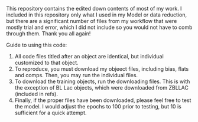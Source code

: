 This repository contains the edited down contents of most of my work. I included in this repository only what I used in my Model or data reduction, but there are a significant number of files from my workflow that were mostly trial and error, which I did not include so you would not have to comb through them. Thank you all again!

Guide to using this code:
1. All code files titled after an object are identical, but individual customized to that object.
2. To reproduce, you must download my objeect files, including bias, flats and comps. Then, you may run the individual files.
3. To download the training objects, run the downloading files. This is with the exception of BL Lac objects, which were downloaded from ZBLLAC (included in refs).
4. Finally, if the proper files have been downloaded, please feel free to test the model. I would adjust the epochs to 100 prior to testing, but 10 is sufficient for a quick attempt.
